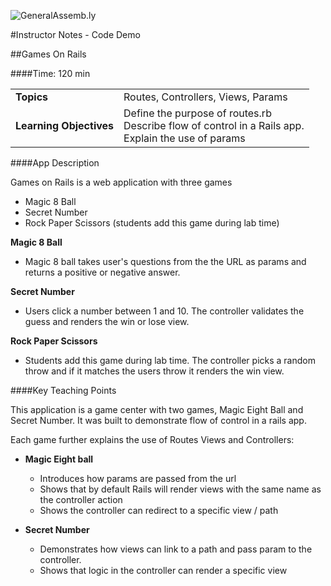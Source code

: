 ![GeneralAssemb.ly](http://studio.generalassemb.ly/GA_Slide_Assets/Code_along_icon_md.png)

#Instructor Notes - Code Demo

##Games On Rails

####Time: 120 min

| | |
| ------------- |:-------------|
| __Topics__ |Routes, Controllers, Views, Params| 
| __Learning Objectives__ | Define the purpose of routes.rb <br> Describe flow of control in a Rails app.<br> Explain the use of params| 

####App Description
 
Games on Rails is a web application with three games
  
*	Magic 8 Ball 
*	Secret Number 
*	Rock Paper Scissors (students add this game during lab time)

__Magic 8 Ball__

*	Magic 8 ball takes user's questions from the the URL as params and returns a positive or negative answer.

__Secret Number__

*	Users click a number between 1 and 10. The controller validates the guess and renders the win or lose view.

__Rock Paper Scissors__

*	Students add this game during lab time. The controller picks a random throw and if it matches the users throw it renders the win view.


####Key Teaching Points

This application is a game center with two games, Magic Eight Ball and Secret Number. It was built to demonstrate flow of control in a rails app.

Each game further explains the use of Routes Views and Controllers:

*	__Magic Eight ball__
	*	Introduces how params are passed from the url 
	*	Shows that by default Rails will render views with the same name as the controller action   
	*	Shows the controller can redirect to a specific view / path
	
*	__Secret Number__
	*	Demonstrates how views can link to a path and pass param to the controller.
	*	Shows that logic in the controller can render a specific view
	

